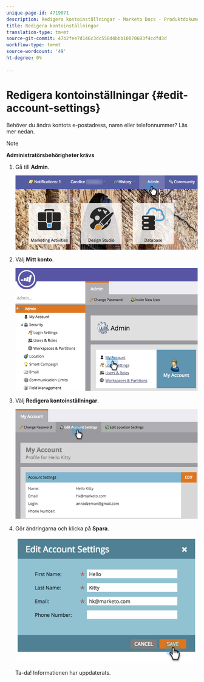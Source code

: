 ```yaml
---
unique-page-id: 4719071
description: Redigera kontoinställningar - Marketo Docs - Produktdokumentation
title: Redigera kontoinställningar
translation-type: tm+mt
source-git-commit: 47b2fee7d146c3dc558d4bbb10070683f4cdfd3d
workflow-type: tm+mt
source-wordcount: '49'
ht-degree: 0%

---
```



# Redigera kontoinställningar {#edit-account-settings}

Behöver du ändra kontots e-postadress, namn eller telefonnummer? Läs mer nedan.

>[!NOTE]
>
>**Administratörsbehörigheter krävs**

1. Gå till **Admin**.

   ![](assets/adminhand.png)

1. Välj **Mitt konto**.

   ![](assets/image2015-6-23-15-3a16-3a52.png)

1. Välj **Redigera kontoinställningar**.

   ![](assets/image2015-6-23-15-3a21-3a41.png)

1. Gör ändringarna och klicka på **Spara**.

   ![](assets/image2015-6-23-15-3a20-3a16.png)

   Ta-da! Informationen har uppdaterats.

